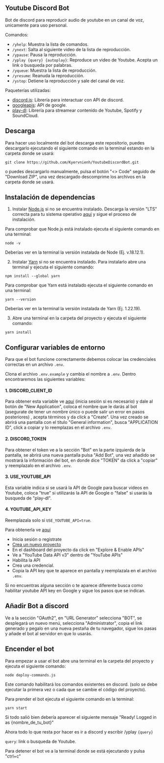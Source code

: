## Youtube Discord Bot

Bot de discord para reproducir audio de youtube en un canal de voz, unicamente para uso personal.

Comandos:

- `/yhelp`: Muestra la lista de comandos.
- `/ynext`: Salta al siguiente video de la lista de reproducción.
- `/ypause`: Pausa la reproducción.
- `/yplay {query} {autoplay}`: Reproduce un video de Youtube. Acepta un link o busqueda por palabras.
- `/yqueue`: Muestra la lista de reproducción.
- `/yresume`: Reanuda la reproducción.
- `/ystop`: Detiene la reproducción y sale del canal de voz.

Paqueterías utilizadas:

- [discord.js](https://discord.js.org): Librería para interactuar con API de discord.
- [googleapis](https://github.com/googleapis/google-api-nodejs-client): API de google.
- [play-dl](https://github.com/play-dl/play-dl): Librería para streamear contenido de Youtube, Spotify y SoundCloud.

## Descarga

Para hacer uso localmente del bot descarga este repositorio, puedes descargarlo ejecutando el siguiente comando en la terminal estando en la carpeta donde se usará:

```
git clone https://github.com/Kyervnienh/YoutubeDiscordBot.git
```

o puedes descargarlo manualmente, pulsa el botón "<> Code" seguido de "Download ZIP", una vez descargado descomprime los archivos en la carpeta donde se usará.

## Instalación de dependencias

1. Instalar [Node.js](https://nodejs.org/es) si no se encuentra instalado. Descarga la versión "LTS" correcta para tu sistema operativo [aqui](https://nodejs.org/es/download) y sigue el proceso de instalación.

Para comprobar que Node.js está instalado ejecuta el siguiente comando en una terminal:

```
node -v
```

Deberías ver en la terminal la versión instalada de Node (Ej. v.18.12.1).

2. Instalar [Yarn](https://yarnpkg.com/) si no se encuentra instalado. Para instalarlo abre una terminal y ejecuta el siguiente comando:

```
npm install --global yarn
```

Para comprobar que Yarn está instalado ejecuta el siguiente comando en una terminal:

```
yarn --version
```

Deberías ver en la terminal la versión instalada de Yarn (Ej. 1.22.19).

3. Abre una terminal en la carpeta del proyecto y ejecuta el siguiente comando:

```
yarn install
```

## Configurar variables de entorno

Para que el bot funcione correctamente debemos colocar las credenciales correctas en un archivo `.env`.

Clona el archivo `.env.example` y cambia el nombre a `.env`. Dentro encontraremos las siguientes variables:

#### 1. DISCORD_CLIENT_ID

Para obtener esta variable ve [aqui](https://discord.com/developers/applications) (inicia sesión si es necesario) y dale al botón de "New Application", coloca el nombre que le darás al bot (asegurate de tener un nombre único o puede salir un error en pasos posteriores) , acepta términos y da click a "Create". Una vez creado se abrirá una pantalla con el titulo "General information", busca "APPLICATION ID", click a copiar y lo reemplazas en el archivo `.env`.

#### 2. DISCORD_TOKEN

Para obtener el token ve a la sección "Bot" en la parte izquierda de la pantalla, se abrirá una nueva pantalla pulsa "Add Bot", una vez añadido se mostrará la información del bot, en donde dice "TOKEN" da click a "copiar" y reemplazalo en el archivo `.env`.

#### 3. USE_YOUTUBE_API

Esta variable indica si se usará la API de Google para buscar videos en Youtube, coloca "true" si utilizarás la API de Google o "false" si usarás la busqueda de "play-dl".

#### 4. YOUTUBE_API_KEY

Reemplazala solo si `USE_YOUTUBE_API=true`.

Para obtenerla ve [aqui](https://console.cloud.google.com/)

- Inicia sesión o registrate
- [Crea un nuevo proyecto](https://cloud.google.com/resource-manager/docs/creating-managing-projects?hl=es-419)
- En el dashboard del proyecto da click en "Explore & Enable APIs"
- Ve a "YouTube Data API v3" dentro de "YouTube APIs"
- Habilita la API
- Crea una credencial.
- Copia la API key que te aparece en pantalla y reemplazala en el archivo `.env`.

Si no encuentras alguna sección o te aparece diferente busca como habilitar youtube API key en Google y sigue los pasos que se indican.

## Añadir Bot a discord

Ve a la sección "OAuth2", en "URL Generator" selecciona "BOT", se desplegará un nuevo menú, selecciona "Administrator", copia el link generado y pegalo en una nueva pestaña de tu navegador, sigue los pasas y añade el bot al servidor en que lo usarás.

## Encender el bot

Para empezar a usar el bot abre una terminal en la carpeta del proyecto y ejecuta el siguiente comando:

```
node deploy-commands.js
```

Este comando habilitará los comandos existentes en discord. (solo se debe ejecutar la primera vez o cada que se cambie el código del proyecto).

Para prender el bot ejecuta el siguiente comando en la terminal:

```
yarn start
```

Si todo salió bien debería aparecer el siguiente mensaje "Ready! Logged in as {nombre_de_tu_bot}"

Ahora todo lo que resta por hacer es ir a discord y escribir /yplay `{query}`

`query`: link o busqueda de Youtube.

Para detener el bot ve a la terminal donde se está ejecutando y pulsa "ctrl+c"
